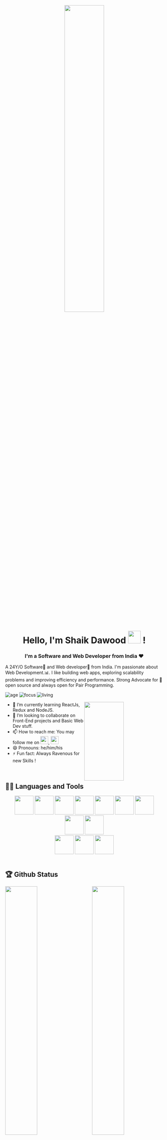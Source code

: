 <div align="center">
<img src="https://i.ibb.co/Rz0NQpD/banner.gif" align="center" width="50%">
</div>
<h1 align="center">   Hello, I'm Shaik Dawood <img src="https://media.tenor.com/images/b617c36f9db276d3146e974b8ff64f4c/tenor.gif" width="40px"> ! </h1>

<h3 align="center">I'm a Software and Web Developer from India ❤</h3>
  
A 24Y/O Software🌈 and Web developer🎯 from India. I'm passionate about Web Development.:bar_chart:. I like building web apps, exploring scalability problems and improving efficiency and performance. Strong Advocate for 📜 open source and always open for Pair Programming.






![age](https://img.shields.io/badge/age-24-blue)
![focus](https://img.shields.io/badge/focus-FrontEnd-brightgreen)
![living](https://img.shields.io/badge/living-Hyderabad-3c9)

<img width="50%" height="250" align="right"  src="https://img.freepik.com/free-vector/hand-drawn-web-developers_23-2148819604.jpg?size=400&ext=jpg&ga=GA1.2.962109590.1627372568" />

- 🌱 I’m currently learning ReactJs, Redux and NodeJS.
- 👯 I’m looking to collaborate on Front-End projects and Basic Web Dev stuff.
- 📫 How to reach me: You may follow me on [<img width="25px" src="https://cdn.iconscout.com/icon/free/png-64/linkedin-2752135-2284952.png"/>](https://www.linkedin.com/in/skd-a9p6r), [<img width="25px" src="https://cdn.iconscout.com/icon/free/png-64/instagram-2752153-2284970.png"/>](https://www.instagram.com/sk_dawood) 
- 😄 Pronouns: he/him/his
- ⚡ Fun fact: Always Ravenous for new Skills ! 
<br />


## 👨‍💻 Languages and Tools

<div align="center">
  
<img src="https://cdn.iconscout.com/icon/free/png-64/c-4-226082.png" height="60" width="60">     
<img src="https://cdn.iconscout.com/icon/free/png-64/html-2752158-2284975.png" height="60" width="60">
<img src="https://cdn.iconscout.com/icon/free/png-64/css-131-722685.png" height="60" width="60">
<img src="https://cdn.iconscout.com/icon/free/png-64/javascript-2752148-2284965.png" height="60" width="60">
<img src="https://cdn.iconscout.com/icon/free/png-64/react-4-1175110.png" height="60" width="60">
<img src="https://cdn.iconscout.com/icon/free/png-64/redux-3521674-2945118.png" height="60" width="60">
<img src="https://cdn.iconscout.com/icon/free/png-512/node-js-1174925.png" height="60" width="60">
<img src="https://cdn.iconscout.com/icon/free/png-64/mongodb-3629020-3030245.png" height="60" width="60">
<img src="https://cdn.iconscout.com/icon/free/png-64/gatsby-3521442-2944886.png" height="60" width="60">

<br>


<img src="https://cdn.iconscout.com/icon/free/png-64/git-225996.png" height="60" width="60">
<img src="https://img.icons8.com/fluent/2x/visual-studio-code-2019.png" height="60" width="60">
<img height="60" src="https://cdn.iconscout.com/icon/free/png-64/firebase-3521427-2944871.png">


</div>

<br >

## 🏆 Github Status

<img  src="https://github-readme-stats.vercel.app/api?username=dawoodxp97&show_icons=true&hide_border=true&theme=midnight-purple" width="45%" align="right" >

<img  src="https://github-readme-streak-stats.herokuapp.com/?user=dawoodxp97&theme=dark" width="45%" >
<div align="center">
  <img src="https://github-readme-stats.vercel.app/api/top-langs/?username=dawoodxp97" width="30%" >
</div> 
<br>

<div align="center">


### Show some ❤️ by starring ⭐ some of the repositories!


[<img src="https://img.shields.io/badge/linkedin-%230077B5.svg?&style=for-the-badge&logo=linkedin&logoColor=white">](https://www.linkedin.com/in/skd-a9p6r)
[<img src="https://img.shields.io/badge/instagram-%23E4405F.svg?&style=for-the-badge&logo=instagram&logoColor=white">](https://www.instagram.com/sk_dawood)
[<img src="https://img.shields.io/badge/twitter-%230077B5.svg?&style=for-the-badge&logo=twitter&logoColor=white">](https://twitter.com/dawoodxp97)
[<img src="https://img.shields.io/badge/Portfolio-%23000000.svg?&style=for-the-badge">](https://)


<a href="https://dev.to/dawoodxp97"><img height="50" src="https://practicaldev-herokuapp-com.freetls.fastly.net/assets/devlogo-pwa-512.png"></a>

</div>






<!---
dawoodxp97/dawoodxp97 is a ✨ special ✨ repository because its `README.md` (this file) appears on your GitHub profile.
You can click the Preview link to take a look at your changes.
--->
